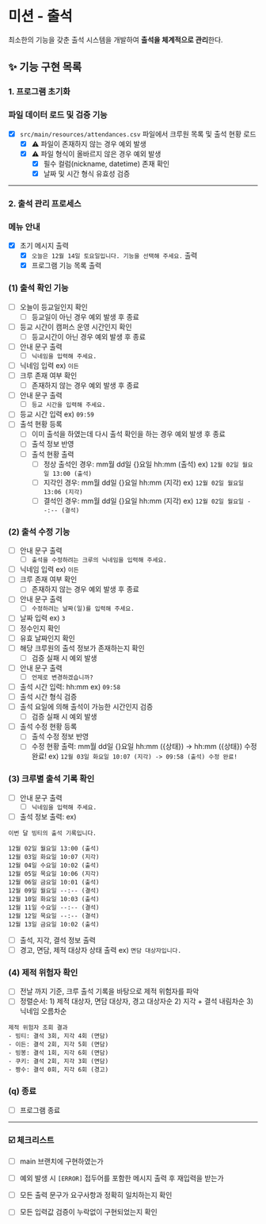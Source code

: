 # 미션 - 출석

최소한의 기능을 갖춘 출석 시스템을 개발하여 **출석을 체계적으로 관리**한다.

## ✨ 기능 구현 목록

### 1. 프로그램 초기화

### 파일 데이터 로드 및 검증 기능

- [x] `src/main/resources/attendances.csv` 파일에서 크루원 목록 및 출석 현황 로드
    - [x] ⚠️ 파일이 존재하지 않는 경우 예외 발생
    - [x] ⚠️ 파일 형식이 올바르지 않은 경우 예외 발생
        - [x] 필수 컬럼(nickname, datetime) 존재 확인
        - [x] 날짜 및 시간 형식 유효성 검증

---

### 2. 출석 관리 프로세스

### 메뉴 안내

- [x] 초기 메시지 출력
    - [x] `오늘은 12월 14일 토요일입니다. 기능을 선택해 주세요.` 출력
    - [x] 프로그램 기능 목록 출력

### (1) 출석 확인 기능

- [ ] 오늘이 등교일인지 확인
    - [ ] 등교일이 아닌 경우 예외 발생 후 종료
- [ ] 등교 시간이 캠퍼스 운영 시간인지 확인
    - [ ] 등교시간이 아닌 경우 예외 발생 후 종료
- [ ] 안내 문구 출력
    - [ ] `닉네임을 입력해 주세요.`
- [ ] 닉네임 입력 ex) `이든`
- [ ] 크루 존재 여부 확인
    - [ ] 존재하지 않는 경우 예외 발생 후 종료
- [ ] 안내 문구 출력
    - [ ] `등교 시간을 입력해 주세요.`
- [ ] 등교 시간 입력 ex) `09:59`
- [ ] 출석 현황 등록
    - [ ] 이미 출석을 하였는데 다시 출석 확인을 하는 경우 예외 발생 후 종료
    - [ ] 출석 정보 반영
    - [ ] 출석 현황 출력
        - [ ] 정상 출석인 경우: mm월 dd일 {}요일 hh:mm (출석)  ex) `12월 02일 월요일 13:00 (출석)`
        - [ ] 지각인 경우: mm월 dd일 {}요일 hh:mm (지각)  ex) `12월 02일 월요일 13:06 (지각)`
        - [ ] 결석인 경우: mm월 dd일 {}요일 hh:mm (지각)  ex) `12월 02일 월요일 --:-- (결석)`

### (2) 출석 수정 기능

- [ ] 안내 문구 출력
    - [ ] `출석을 수정하려는 크루의 닉네임을 입력해 주세요.`
- [ ] 닉네임 입력 ex) `이든`
- [ ] 크루 존재 여부 확인
    - [ ] 존재하지 않는 경우 예외 발생 후 종료

- [ ] 안내 문구 출력
    - [ ] `수정하려는 날짜(일)를 입력해 주세요.`
- [ ] 날짜 입력 ex) `3`
- [ ] 정수인지 확인
- [ ] 유효 날짜인지 확인
- [ ] 해당 크루원의 출석 정보가 존재하는지 확인
    - [ ] 검증 실패 시 예외 발생

- [ ] 안내 문구 출력
    - [ ] `언제로 변경하겠습니까?`
- [ ] 출석 시간 입력: hh:mm ex) `09:58`
- [ ] 출석 시간 형식 검증
- [ ] 출석 요일에 의해 출석이 가능한 시간인지 검증
    - [ ] 검증 실패 시 예외 발생

- [ ] 출석 수정 현황 등록
    - [ ] 출석 수정 정보 반영
    - [ ] 수정 현황 출력: mm월 dd일 {}요일 hh:mm ({상태}) -> hh:mm ({상태}) 수정 완료! ex) `12월 03일 화요일 10:07 (지각) -> 09:58 (출석) 수정 완료!`

### (3) 크루별 출석 기록 확인

- [ ] 안내 문구 출력
    - [ ] `닉네임을 입력해 주세요.`

- [ ] 출석 정보 출력:
  ex)

```
이번 달 빙티의 출석 기록입니다.

12월 02일 월요일 13:00 (출석)
12월 03일 화요일 10:07 (지각)
12월 04일 수요일 10:02 (출석)
12월 05일 목요일 10:06 (지각)
12월 06일 금요일 10:01 (출석)
12월 09일 월요일 --:-- (결석)
12월 10일 화요일 10:03 (출석)
12월 11일 수요일 --:-- (결석)
12월 12일 목요일 --:-- (결석)
12월 13일 금요일 10:02 (출석)
```

- [ ] 출석, 지각, 결석 정보 출력
- [ ] 경고, 면담, 제적 대상자 상태 출력 ex) `면담 대상자입니다.`

### (4) 제적 위험자 확인

- [ ] 전날 까지 기준, 크루 출석 기록을 바탕으로 제적 위험자를 파악
- [ ] 정렬순서: 1) 제적 대상자, 면담 대상자, 경고 대상자순 2) 지각 + 결석 내림차순 3) 닉네임 오름차순

```
제적 위험자 조회 결과
- 빙티: 결석 3회, 지각 4회 (면담)
- 이든: 결석 2회, 지각 5회 (면담)
- 빙봉: 결석 1회, 지각 6회 (면담)
- 쿠키: 결석 2회, 지각 3회 (면담)
- 짱수: 결석 0회, 지각 6회 (경고)
```

### (q) 종료

- [ ] 프로그램 종료

---

### ☑️ 체크리스트

- [ ] main 브랜치에 구현하였는가
- [ ] 예외 발생 시 `[ERROR]` 접두어를 포함한 메시지 출력 후 재입력을 받는가
- [ ] 모든 출력 문구가 요구사항과 정확히 일치하는지 확인
- [ ] 모든 입력값 검증이 누락없이 구현되었는지 확인

